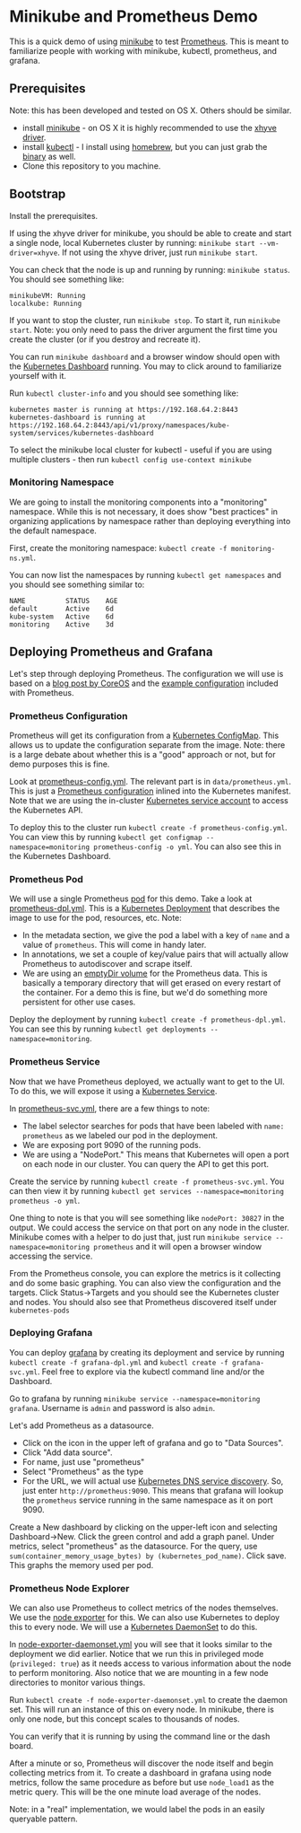 # Minikube and Prometheus Demo #

This is a quick demo of using
[minikube](https://github.com/kubernetes/minikube) to test
[Prometheus](https://prometheus.io/).  This is meant to familiarize
people with working with minikube, kubectl, prometheus, and grafana.

## Prerequisites ##

Note: this has been developed and tested on OS X. Others should be
similar.

* install [minikube](https://github.com/kubernetes/minikube) - on OS X
  it is highly recommended to use the [xhyve driver](https://github.com/kubernetes/minikube/blob/master/DRIVERS.md#xhyve-driver).
* install [kubectl]() - I install using [homebrew](http://brew.sh/index.html), but you can just
  grab the
  [binary](https://coreos.com/kubernetes/docs/latest/configure-kubectl.html)
  as well.
* Clone this repository to you machine.

## Bootstrap ##

Install the prerequisites.

If using the xhyve driver for minikube, you should be able to create
and start a single node, local Kubernetes cluster by running:
`minikube start --vm-driver=xhyve`.  If not using the xhyve driver,
just run `minikube start`.

You can check that the node is up and running by running: `minikube
status`. You should see something like:
```
minikubeVM: Running
localkube: Running
```

If you want to stop the cluster, run `minikube stop`. To start it, run
`minikube start`. Note: you only need to pass the driver argument the
first time you create the cluster (or if you destroy and recreate it).

You can run `minikube dashboard` and a browser window should open with
the [Kubernetes Dashboard](https://github.com/kubernetes/dashboard)
running. You may to click around to familiarize yourself with it.


Run `kubectl cluster-info` and you should see something like:
```
kubernetes master is running at https://192.168.64.2:8443
kubernetes-dashboard is running at https://192.168.64.2:8443/api/v1/proxy/namespaces/kube-system/services/kubernetes-dashboard
```

To select the minikube local cluster for kubectl - useful if you are
using multiple clusters - then run `kubectl config use-context
minikube`

### Monitoring Namespace ###
We are going to install the monitoring components into a "monitoring"
namespace.  While this is not necessary, it does show "best practices"
in organizing applications by namespace rather than deploying
everything into the default namespace.


First, create the monitoring namespace: `kubectl create -f
monitoring-ns.yml`.

You can now list the namespaces by running `kubectl get namespaces`
and you should see something similar to:

```
NAME          STATUS    AGE
default       Active    6d
kube-system   Active    6d
monitoring    Active    3d
```

## Deploying Prometheus and Grafana ##

Let's step through deploying Prometheus.  The configuration we will
use is based on a
[blog post by CoreOS](https://coreos.com/blog/monitoring-kubernetes-with-prometheus.html)
and the
[example configuration](https://github.com/prometheus/prometheus/blob/master/documentation/examples/prometheus-kubernetes.yml)
included with Prometheus.

### Prometheus Configuration ###
Prometheus will get its configuration from a
[Kubernetes ConfigMap](http://kubernetes.io/docs/user-guide/configmap/).
This allows us to update the configuration separate from the image.
Note: there is a large debate about whether this is a "good" approach
or not, but for demo purposes this is fine.

Look at [prometheus-config.yml](./prometheus-config.yml). The
relevant part is in `data/prometheus.yml`.  This is just a [Prometheus
configuration](https://prometheus.io/docs/operating/configuration/)
inlined into the Kubernetes manifest. Note that we are using the
in-cluster
[Kubernetes service account](http://kubernetes.io/docs/user-guide/service-accounts/)
to access the Kubernetes API.

To deploy this to the cluster run `kubectl create -f
prometheus-config.yml`.  You can view this by running `kubectl get
configmap --namespace=monitoring prometheus-config -o yml`. You can
also see this in the Kubernetes Dashboard.


### Prometheus Pod ###
We will use a single Prometheus
[pod](http://kubernetes.io/docs/user-guide/pods/) for this demo.  Take
a look at [prometheus-dpl.yml](./prometheus-dpl.yml).
This is a [Kubernetes Deployment](http://kubernetes.io/docs/user-guide/deployments/) that describes the image to use for
the pod, resources, etc.  Note:

* In the metadata section, we give the pod a label with a key of
`name` and a value of `prometheus`. This will come in handy later.
* In annotations, we set a couple of key/value pairs that will
actually allow Prometheus to autodiscover and scrape itself.
* We are using an
  [emptyDir volume](http://kubernetes.io/docs/user-guide/volumes/#emptydir)
  for the Prometheus data.  This is basically a temporary directory
  that will get erased on every restart of the container.  For a demo
  this is fine, but we'd do something more persistent for other use
  cases.

Deploy the deployment by running `kubectl create -f
prometheus-dpl.yml`.  You can see this by running `kubectl get
deployments --namespace=monitoring`.

### Prometheus Service ###

Now that we have Prometheus deployed, we actually want to get to the
UI.  To do this, we will expose it using a
[Kubernetes Service](http://kubernetes.io/docs/user-guide/services/).

In [prometheus-svc.yml](./prometheus-svc.yml), there are a
few things to note:

* The label selector searches for pods that have been labeled with
`name: prometheus` as we labeled our pod in the deployment.
* We are exposing port 9090 of the running pods.
* We are using a "NodePort."  This means that Kubernetes will open a
port on each node in our cluster. You can query the API to get this
port.

Create the service by running `kubectl create -f
prometheus-svc.yml`.  You can then view it by running `kubectl
get services --namespace=monitoring prometheus -o yml`.

One thing to note is that you will see something like `nodePort:
30827` in the output.  We could access the service on that port on any
node in the cluster.  Minikube comes with a helper to do just that,
just run `minikube service --namespace=monitoring prometheus` and it
will open a browser window accessing the service.

From the Prometheus console, you can explore the metrics is it
collecting and do some basic graphing.  You can also view the
configuration and the targets. Click Status->Targets and you should
see the Kubernetes cluster and nodes.  You should also see that
Prometheus discovered itself under `kubernetes-pods`

### Deploying Grafana ###

You can deploy [grafana](http://grafana.org/) by creating its deployment and service by
running `kubectl create -f grafana-dpl.yml` and `kubectl
create -f grafana-svc.yml`. Feel free to explore via the kubectl
command line and/or the Dashboard.

Go to  grafana by running `minikube service --namespace=monitoring
grafana`.  Username is `admin` and password is also `admin`.

Let's add Prometheus as a datasource.
* Click on the icon in the upper
left of grafana and go to "Data Sources".
* Click "Add data
source".
* For name, just use "prometheus"
* Select "Prometheus" as the type
* For the URL, we will actual use [Kubernetes DNS service
  discovery](http://kubernetes.io/docs/user-guide/services/#dns). So,
  just enter `http://prometheus:9090`. This means that grafana will
  lookup the `prometheus` service running in the same namespace as it
  on port 9090.

Create a New dashboard by clicking on the upper-left icon and
selecting Dashboard->New.  Click the green control and add a graph
panel.  Under metrics, select "prometheus" as the datasource. For the
query, use `sum(container_memory_usage_bytes) by (kubernetes_pod_name)`.  Click
save. This graphs the memory used per pod.

### Prometheus Node Explorer ###

We can also use Prometheus to collect metrics of the nodes
themselves.  We use the
[node exporter](https://github.com/prometheus/node_exporter) for
this.  We can also use Kubernetes to deploy this to every node.  We
will use a
[Kubernetes DaemonSet](http://kubernetes.io/docs/admin/daemons/) to do
this.

In [node-exporter-daemonset.yml](./node-exporter-daemonset.yml) you
will see that it looks similar to the deployment we did earlier.
Notice that we run this in privileged mode (`privileged: true`) as it
needs access to various information about the node to perform
monitoring.  Also notice that we are mounting in a few node directories
to monitor various things.

Run `kubectl create -f node-exporter-daemonset.yml` to create the
daemon set.  This will run an instance of this on every node. In
minikube, there is only one node, but this concept scales to thousands
of nodes.

You can verify that it is running by using the command line or the
dash board.

After a minute or so, Prometheus will discover the node itself and
begin collecting metrics from it.  To create a dashboard in grafana
using node metrics, follow the same procedure as before but use
`node_load1` as the metric query.  This will be the one minute load
average of the nodes.

Note: in a "real" implementation, we would label the pods in an easily
queryable pattern.
